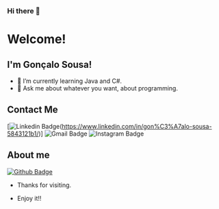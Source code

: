 ### Hi there 👋

# Welcome!

## I'm Gonçalo Sousa!


- 🌱 I’m currently learning Java and C#.
- 💬 Ask me about whatever you want, about programming.


## Contact Me
[![Linkedin Badge](https://img.shields.io/badge/LinkedIn-0077B5?style=for-the-badge&logo=linkedin&logoColor=white)(https://www.linkedin.com/in/gon%C3%A7alo-sousa-5843121b1/)]
![Gmail Badge](https://img.shields.io/badge/Gmail-D14836?style=for-the-badge&logo=gmail&logoColor=white&goncalogsd@gmail.com)
![Instagram Badge](https://img.shields.io/badge/Instagram-E4405F?style=for-the-badge&logo=instagram&logoColor=white&https://www.instagram.com/_.goncalosousa._/)


## About me

[![Github Badge](https://img.shields.io/badge/-Github-000?style=flat-square&logo=Github&logoColor=white&link=https://github.com/Mastergs95/)](https://github.com/Mastergs95/)





- Thanks for visiting.

- Enjoy it!!
